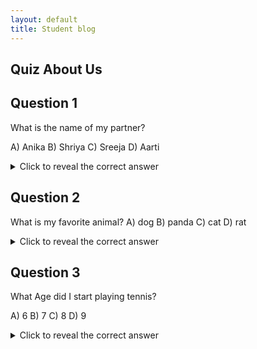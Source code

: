 ```yaml
---
layout: default
title: Student blog
---
```

## Quiz About Us
## Question 1
What is the name of my partner?

A) Anika
B) Shriya
C) Sreeja
D) Aarti

<details>
<summary>Click to reveal the correct answer</summary>
The correct answer is C) Sreeja.
</details>

## Question 2
What is my favorite animal?
A) dog
B) panda
C) cat
D) rat

<details>
<summary>Click to reveal the correct answer</summary>
The correct answer is B) panda.
</details>

## Question 3
What Age did I start playing tennis?

A) 6
B) 7
C) 8
D) 9

<details>
<summary>Click to reveal the correct answer</summary>
The correct answer is B) 7.
</details>

